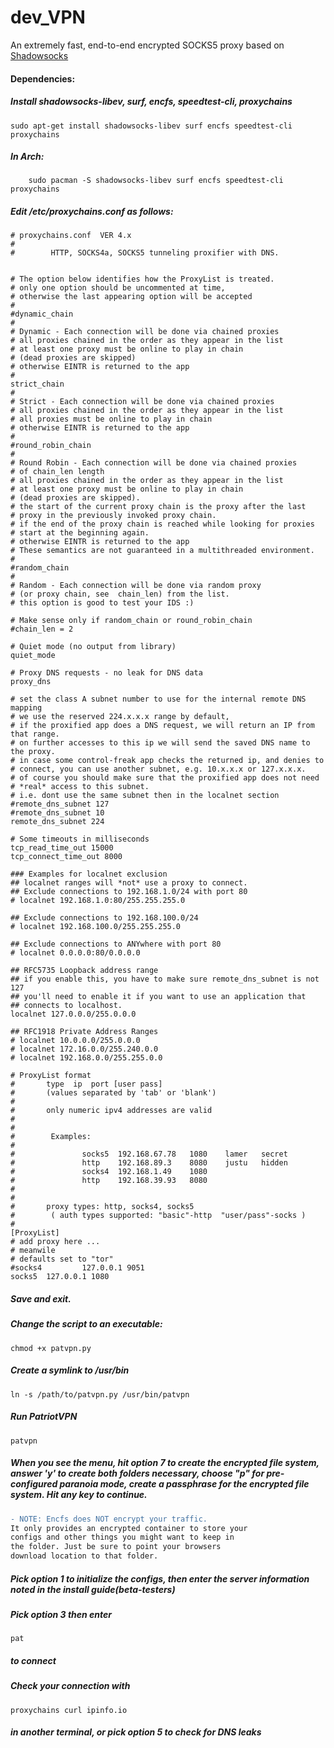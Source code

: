 # dev_VPN
An extremely fast, end-to-end encrypted SOCKS5 proxy based on [Shadowsocks][1]

[1]:<https://github.com/shadowsocks/shadowsocks/tree/master> "Shadowsocks github repo"

#### Dependencies:
##### Install shadowsocks-libev, surf, encfs, speedtest-cli, proxychains
    sudo apt-get install shadowsocks-libev surf encfs speedtest-cli proxychains
    
##### In Arch:
        sudo pacman -S shadowsocks-libev surf encfs speedtest-cli proxychains

##### Edit /etc/proxychains.conf as follows:

    # proxychains.conf  VER 4.x
    #
    #        HTTP, SOCKS4a, SOCKS5 tunneling proxifier with DNS.


    # The option below identifies how the ProxyList is treated.
    # only one option should be uncommented at time,
    # otherwise the last appearing option will be accepted
    #
    #dynamic_chain
    #
    # Dynamic - Each connection will be done via chained proxies
    # all proxies chained in the order as they appear in the list
    # at least one proxy must be online to play in chain
    # (dead proxies are skipped)
    # otherwise EINTR is returned to the app
    #
    strict_chain
    #
    # Strict - Each connection will be done via chained proxies
    # all proxies chained in the order as they appear in the list
    # all proxies must be online to play in chain 
    # otherwise EINTR is returned to the app
    #
    #round_robin_chain
    #
    # Round Robin - Each connection will be done via chained proxies
    # of chain_len length
    # all proxies chained in the order as they appear in the list
    # at least one proxy must be online to play in chain
    # (dead proxies are skipped).
    # the start of the current proxy chain is the proxy after the last
    # proxy in the previously invoked proxy chain.
    # if the end of the proxy chain is reached while looking for proxies
    # start at the beginning again.
    # otherwise EINTR is returned to the app
    # These semantics are not guaranteed in a multithreaded environment.
    #
    #random_chain
    #
    # Random - Each connection will be done via random proxy
    # (or proxy chain, see  chain_len) from the list.
    # this option is good to test your IDS :)

    # Make sense only if random_chain or round_robin_chain
    #chain_len = 2

    # Quiet mode (no output from library)
    quiet_mode

    # Proxy DNS requests - no leak for DNS data
    proxy_dns

    # set the class A subnet number to use for the internal remote DNS mapping
    # we use the reserved 224.x.x.x range by default,
    # if the proxified app does a DNS request, we will return an IP from that range.
    # on further accesses to this ip we will send the saved DNS name to the proxy.
    # in case some control-freak app checks the returned ip, and denies to
    # connect, you can use another subnet, e.g. 10.x.x.x or 127.x.x.x.
    # of course you should make sure that the proxified app does not need
    # *real* access to this subnet.
    # i.e. dont use the same subnet then in the localnet section
    #remote_dns_subnet 127
    #remote_dns_subnet 10
    remote_dns_subnet 224

    # Some timeouts in milliseconds
    tcp_read_time_out 15000
    tcp_connect_time_out 8000

    ### Examples for localnet exclusion
    ## localnet ranges will *not* use a proxy to connect.
    ## Exclude connections to 192.168.1.0/24 with port 80
    # localnet 192.168.1.0:80/255.255.255.0

    ## Exclude connections to 192.168.100.0/24
    # localnet 192.168.100.0/255.255.255.0

    ## Exclude connections to ANYwhere with port 80
    # localnet 0.0.0.0:80/0.0.0.0

    ## RFC5735 Loopback address range
    ## if you enable this, you have to make sure remote_dns_subnet is not 127
    ## you'll need to enable it if you want to use an application that
    ## connects to localhost.
    localnet 127.0.0.0/255.0.0.0

    ## RFC1918 Private Address Ranges
    # localnet 10.0.0.0/255.0.0.0
    # localnet 172.16.0.0/255.240.0.0
    # localnet 192.168.0.0/255.255.0.0

    # ProxyList format
    #       type  ip  port [user pass]
    #       (values separated by 'tab' or 'blank')
    #
    #       only numeric ipv4 addresses are valid
    #
    #
    #        Examples:
    #
    #               socks5  192.168.67.78   1080    lamer   secret
    #               http    192.168.89.3    8080    justu   hidden
    #               socks4  192.168.1.49    1080
    #               http    192.168.39.93   8080
    #
    #
    #       proxy types: http, socks4, socks5
    #        ( auth types supported: "basic"-http  "user/pass"-socks )
    #
    [ProxyList]
    # add proxy here ...
    # meanwile
    # defaults set to "tor"
    #socks4         127.0.0.1 9051
    socks5  127.0.0.1 1080

##### Save and exit.

##### Change the script to an executable:
    chmod +x patvpn.py
    
##### Create a symlink to /usr/bin
    ln -s /path/to/patvpn.py /usr/bin/patvpn
    
##### Run PatriotVPN
    patvpn
    
##### When you see the menu, hit option 7 to create the encrypted file system, answer 'y' to create both folders necessary, choose "p" for pre-configured paranoia mode, create a passphrase for the encrypted file system. Hit any key to continue.

```diff
- NOTE: Encfs does NOT encrypt your traffic. 
It only provides an encrypted container to store your 
configs and other things you might want to keep in 
the folder. Just be sure to point your browsers 
download location to that folder.
```

##### Pick option 1 to initialize the configs, then enter the server information noted in the install guide(beta-testers)

##### Pick option 3 then enter 
    pat 
##### to connect

##### Check your connection with 
    proxychains curl ipinfo.io
    
##### in another terminal, or pick option 5 to check for DNS leaks



